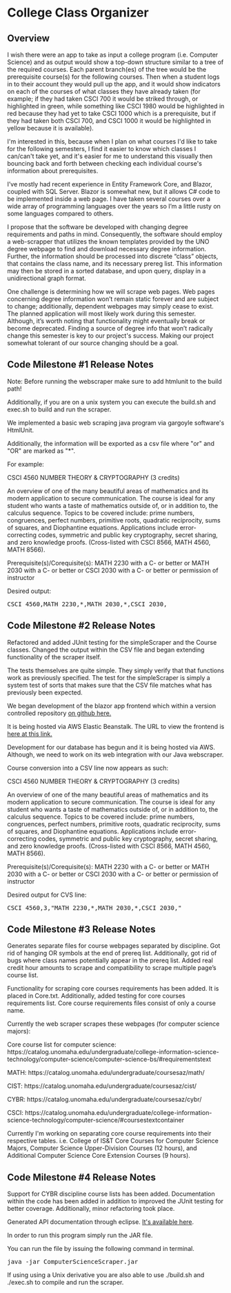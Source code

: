 # College Class Organizer
<h2>
Overview
</h2>
<p>
I wish there were an app to take as input a college program (i.e. Computer Science) and as output would show a top-down structure similar to a tree of the required courses. Each parent branch(es) of the tree would be the prerequisite course(s) for the following courses. Then when a student logs in to their account they would pull up the app, and it would show indicators on each of the courses of what classes they have already taken (for example; if they had taken CSCI 700 it would be striked through, or highlighted in green, while something like CSCI 1980 would be highlighted in red because they had yet to take CSCI 1000 which is a prerequisite, but if they had taken both CSCI 700, and CSCI 1000 it would be highlighted in yellow because it is available). 
</p>

<p>
I'm interested in this, because when I plan on what courses I'd like to take for the following semesters, I find it easier to know which classes I can/can't take yet, and it's easier for me to understand this visually then bouncing back and forth between checking each individual course's information about prerequisites.
</p>

<p>
I’ve mostly had recent experience in Entity Framework Core, and Blazor, coupled with SQL Server. Blazor is somewhat new, but it allows C# code to be implemented inside a web page. I have taken several courses over a wide array of programming languages over the years so I’m a little rusty on some languages compared to others.
</p>

<p>
I propose that the software be developed with changing degree requirements and paths in mind. Consequently, the software should employ a web-scrapper that utilizes the known templates provided by the UNO degree webpage to find and download necessary degree information. Further, the information should be processed into discrete “class” objects, that contains the class name, and its necessary prereg list. This information may then be stored in a sorted database, and upon query, display in a unidirectional graph format. 
</p>

<p>
One challenge is determining how we will scrape web pages. Web pages concerning degree information won’t remain static forever and are subject to change; additionally, dependent webpages may simply cease to exist. The planned application will most likely work during this semester. Although, it’s worth noting that functionality might eventually break or become deprecated. Finding a source of degree info that won’t radically change this semester is key to our project's success. Making our project somewhat tolerant of our source changing should be a goal.
</p>

<h2>
Code Milestone #1 Release Notes
</h2>
<p>
Note: Before running the webscraper make sure to add htmlunit to the build path!
</p>
<p>
Additionally, if you are on a unix system you can execute the build.sh and exec.sh to build and run the scraper.
</p>
<p>
We implemented a basic web scraping java program via gargoyle software's HtmlUnit.
</p>
<p>
Additionally, the information will be exported as a csv file where "or" and "OR" are marked as "*".
</p>
<p>
For example:
</p>
<p>
CSCI 4560  NUMBER THEORY & CRYPTOGRAPHY (3 credits)

An overview of one of the many beautiful areas of mathematics and its modern application to secure communication. The course is ideal for any student who wants a taste of mathematics outside of, or in addition to, the calculus sequence. Topics to be covered include: prime numbers, congruences, perfect numbers, primitive roots, quadratic reciprocity, sums of squares, and Diophantine equations. Applications include error-correcting codes, symmetric and public key cryptography, secret sharing, and zero knowledge proofs. (Cross-listed with CSCI 8566, MATH 4560, MATH 8566).

Prerequisite(s)/Corequisite(s): MATH 2230 with a C- or better or MATH 2030 with a C- or better or CSCI 2030 with a C- or better or permission of instructor
</p>

<p>
Desired output:
</p>

<pre>
CSCI 4560,MATH 2230,*,MATH 2030,*,CSCI 2030,
</pre>


<h2>
Code Milestone #2 Release Notes
</h2>
<p>
Refactored and added JUnit testing for the simpleScraper and the Course classes. Changed the output within the CSV file and began extending functionality of the scraper itself.
</p>
<p>
The tests themselves are quite simple. They simply verify that that functions work as previously specified. The test for the simpleScraper is simply a system test of sorts that makes sure that the CSV file matches what has previously been expected.
</p>
<p>
We began development of the blazor app frontend which within a version controlled repository <a href="https://github.com/TravisWisecup/Course_Display">on github here.</a>
</p>
<p>
It is being hosted via AWS Elastic Beanstalk. The URL to view the frontend is <a href="http://coursedisplay-dev.us-west-2.elasticbeanstalk.com/">here at this link.</a>
</p>
<p>
Development for our database has begun and it is being hosted via AWS. Although, we need to work on its web integration with our Java webscraper.
</p>

<p>
Course conversion into a CSV line now appears as such:
</p>
<p>
CSCI 4560  NUMBER THEORY & CRYPTOGRAPHY (3 credits)

An overview of one of the many beautiful areas of mathematics and its modern application to secure communication. The course is ideal for any student who wants a taste of mathematics outside of, or in addition to, the calculus sequence. Topics to be covered include: prime numbers, congruences, perfect numbers, primitive roots, quadratic reciprocity, sums of squares, and Diophantine equations. Applications include error-correcting codes, symmetric and public key cryptography, secret sharing, and zero knowledge proofs. (Cross-listed with CSCI 8566, MATH 4560, MATH 8566).

Prerequisite(s)/Corequisite(s): MATH 2230 with a C- or better or MATH 2030 with a C- or better or CSCI 2030 with a C- or better or permission of instructor
</p>

<p>
Desired output for CVS line:
</p>

<pre>
CSCI 4560,3,"MATH 2230,*,MATH 2030,*,CSCI 2030,"
</pre>


<h2>
Code Milestone #3 Release Notes
</h2>
<p>
Generates separate files for course webpages separated by discipline. Got rid of hanging OR symbols at the end of prereq list. Additionally, got rid of bugs where class names potentially appear in the prereq list. Added real credit hour amounts to scrape and compatibility to scrape multiple page’s course list.
</p>
<p>
Functionality for scraping core courses requirements has been added. It is placed in Core.txt. Additionally, added testing for core courses requirements list. Core course requirements files consist of only a course name.
</p>
<p>
Currently the web scraper scrapes these webpages (for computer science majors):
</p>
<p>
Core course list for computer science: https://catalog.unomaha.edu/undergraduate/college-information-science-technology/computer-science/computer-science-bs/#requirementstext
</p>
<p>
MATH: https://catalog.unomaha.edu/undergraduate/coursesaz/math/
</p>
<p>
CIST: https://catalog.unomaha.edu/undergraduate/coursesaz/cist/
</p>
<p>
CYBR: https://catalog.unomaha.edu/undergraduate/coursesaz/cybr/
</p>
<p>
CSCI: https://catalog.unomaha.edu/undergraduate/college-information-science-technology/computer-science/#coursestextcontainer
</p>
<p>
Currently I'm working on separating core course requirements into their respective tables. i.e. College of IS&T Core Courses for Computer Science Majors, Computer Science Upper-Division Courses (12 hours), and Additional Computer Science Core Extension Courses (9 hours).
</p>

<h2>
Code Milestone #4 Release Notes
</h2>
<p>
Support for CYBR discipline course lists has been added. Documentation within the code has been added in addition to improved the JUnit testing for better coverage. Additionally, minor refactoring took place. 

Generated API documentation through eclipse. <a href="https://jhrush21.github.io/College-Class-Organizer/doc/">It's available here</a>.
</p>

<p>
In order to run this program simply run the JAR file.
</p>

<p>
You can run the file by issuing the following command in terminal.
</p>
<pre>
java -jar ComputerScienceScraper.jar
</pre>

<p>
If using using a Unix derivative you are also able to use ./build.sh and ./exec.sh to compile and run the scraper.
</p>
